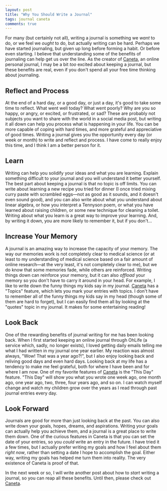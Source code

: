 ```yaml
---
layout: post
title: "Why You Should Write a Journal"
tags: journal caneta
comments: true
---
```


For many (but certainly not all), writing a journal is something we _want_ to do, or we feel we _ought_ to do, but actually writing can be hard. Perhaps we have started journaling, but given up long before forming a habit. Or before even starting. I believe that understanding some of the benefits of journaling can help get us over the line. As the creator of [Caneta](https://caneta.co), an online personal journal, I may be a bit _too_ excited about keeping a journal, but these benefits are real, even if you don't spend all your free time thinking about journaling.

## Reflect and Process

At the end of a hard day, or a good day, or just a day, it's good to take some time to reflect. What went well today? What went poorly? Why are you so happy, or angry, or excited, or frustrated, or sad? These are probably not subjects you want to share with the world in a social media post, but writing it all down can help you process what is happening in your life. You can be more capable of coping with hard times, and more grateful and appreciative of good times. Writing a journal gives you the opportunity every day (or week or month) to write and reflect and process. I have come to really enjoy this time, and I think I am a better person for it.

## Learn

Writing can help you solidify your ideas and what you are learning. Explain something difficult to your journal and you will understand it better yourself. The best part about keeping a journal is that no topic is off limits. You can write about learning a new recipe you tried for dinner (I once tried mixing curry paste with scrambled eggs&mdash;not as good as it sounds, and it doesn't even sound good), and you can also write about what you understand about linear algebra, or how you interpret a Tennyson poem, or what you have learned about raising children, or some new technique for cleaning a toilet. Writing about what you learn is a great way to improve your learning. And, by writing it down, you are more likely to remember it, but if you don't...

## Increase Your Memory

A journal is an amazing way to increase the capacity of your memory. The way our memories work is not completely clear to medical science (or at least to my understanding of medical science based on a fair amount of online research&mdash;at the very least, it's not completely clear to me), but we do know that some memories fade, while others are reinforced. Writing things down can reinforce your memory, but it can also _offload_ your memory so you don't have to carry it around in your head. For example, I like to write down the funny things my kids say in my journal. [Caneta](https://caneta.co) has a "Topics" feature, which lets you mark your entries with topics. I don't have to remember all of the funny things my kids say in my head (though some of them are hard to forget), but I can easily find them all by looking at the "quotes" topic in my journal. It makes for some entertaining reading!

## Look Back

One of the rewarding benefits of journal writing for me has been looking back. When I first started keeping an online journal through OhLife (a service which, sadly, no longer exists), I loved getting daily emails telling me what I had written in my journal one year earlier. My reaction was almost always, "Wow! That was a year ago?!", but I also enjoy looking back and reliving good days and even hard days. Looking back at my life has a tendency to make me feel grateful, both for where I have been and for where I am now. One of my favorite features of [Caneta](https://caneta.co) is the "This Day" feature. "This Day" will show you what you wrote one week ago, one month ago, one year ago, two, three, four years ago, and so on. I can watch myself change and watch my children grow over the years as I read through past journal entries every day.

## Look Forward

Journals are good for more than just looking back at the past. You can also write down your goals, hopes, dreams, and aspirations. Writing your goals can actually help you achieve them, and a journal is a great place to write them down. One of the curious features in Caneta is that you can set the date of your entries, so you _could_ write an entry in the future. I have tried it a few times, but I actually prefer writing my goals and how I feel about them _right now_, rather than setting a date I hope to accomplish the goal. Either way, writing my goals has helped me turn them into reality. The very existence of Caneta is proof of that.

In the next week or so, I will write another post about how to _start_ writing a journal, so you can reap all these benefits. Until then, please check out [Caneta](https://caneta.co).